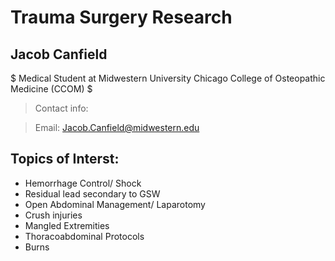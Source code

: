 # Trauma Surgery Research

## Jacob Canfield

$ Medical Student at Midwestern University Chicago College of Osteopathic Medicine (CCOM) $

> Contact info: 

> Email: Jacob.Canfield@midwestern.edu

## Topics of Interst:

- Hemorrhage Control/ Shock
- Residual lead secondary to GSW
- Open Abdominal Management/ Laparotomy
- Crush injuries
- Mangled Extremities
- Thoracoabdominal Protocols
- Burns


